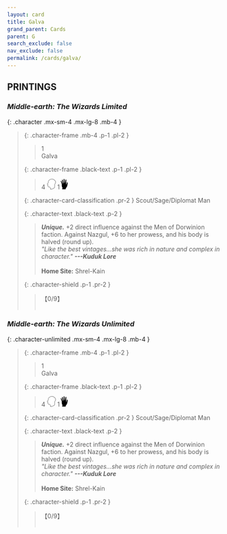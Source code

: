 ```yaml
---
layout: card
title: Galva
grand_parent: Cards
parent: G
search_exclude: false
nav_exclude: false
permalink: /cards/galva/
---
```


## PRINTINGS


### _Middle-earth: The Wizards Limited_

{: .character .mx-sm-4 .mx-lg-8 .mb-4 }
> {: .character-frame .mb-4 .p-1 .pl-2 }
> > <div class="card-mp">1</div>
> > <div class="character-card-name">Galva</div>
>
> {: .character-frame .black-text .p-1 .pl-2 }
> > 4 ![](/assets/images/mind.svg) 1![](/assets/images/di.svg)
>
> {: .character-card-classification .pr-2 }
> Scout/Sage/Diplomat Man
>
> {: .character-text .black-text .p-2 }
> > _**Unique.**_ +2 direct influence against the Men of Dorwinion faction. Against Nazgul, +6 to her prowess, and his body is halved (round up). <br>_"Like the best vintages...she was rich in nature and complex in character."_ ***---&NoBreak;Kuduk Lore***  <br><br>**Home Site:** Shrel-Kain 
>
> {: .character-shield .p-1 .pr-2 }
> > <div class="card-shield">【0/9】</div>
> > <div class="card-corruption">&nbsp;</div>

### _Middle-earth: The Wizards Unlimited_

{: .character-unlimited .mx-sm-4 .mx-lg-8 .mb-4 }
> {: .character-frame .mb-4 .p-1 .pl-2 }
> > <div class="card-mp">1</div>
> > <div class="character-card-name">Galva</div>
>
> {: .character-frame .black-text .p-1 .pl-2 }
> > 4 ![](/assets/images/mind.svg) 1![](/assets/images/di.svg)
>
> {: .character-card-classification .pr-2 }
> Scout/Sage/Diplomat Man
>
> {: .character-text .black-text .p-2 }
> > _**Unique.**_ +2 direct influence against the Men of Dorwinion faction. Against Nazgul, +6 to her prowess, and his body is halved (round up). <br>_"Like the best vintages...she was rich in nature and complex in character."_ ***---&NoBreak;Kuduk Lore***  <br><br>**Home Site:** Shrel-Kain 
>
> {: .character-shield .p-1 .pr-2 }
> > <div class="card-shield">【0/9】</div>
> > <div class="card-corruption">&nbsp;</div>
